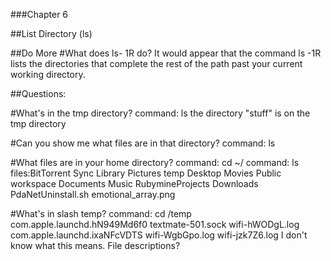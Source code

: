 ###Chapter 6 

##List Directory (ls)

##Do More
#What does ls- 1R do?
It would appear that the command ls -1R lists the directories
that complete the rest of the path past your current working directory.

##Questions:

#What's in the tmp directory? 
command: ls
the directory "stuff" is on the tmp directory

#Can you show me what files are in that directory?
command: ls

#What files are in your home directory?
command: cd ~/
command: ls
files:BitTorrent Sync     Library             Pictures            temp
      Desktop             Movies              Public              workspace
      Documents           Music               RubymineProjects
      Downloads           PdaNetUninstall.sh  emotional_array.png

#What's in slash temp?
command: cd /temp
com.apple.launchd.hN949Md6f0 textmate-501.sock            wifi-hWODgL.log
com.apple.launchd.ixaNFcVDTS wifi-WgbGpo.log              wifi-jzk7Z6.log
I don't know what this means.  File descriptions?

